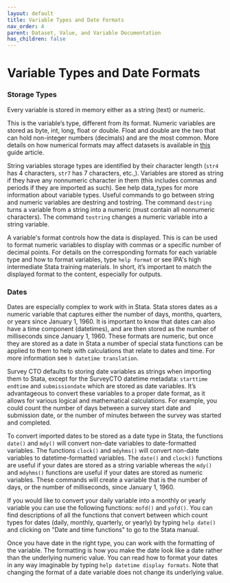 ```yaml
---
layout: default
title: Variable Types and Date Formats
nav_order: 4
parent: Dataset, Value, and Variable Documentation
has_children: false
---
```


# Variable Types and Date Formats

### Storage Types

Every variable is stored in memory either as a string (text) or numeric. 

This is the variable’s type, different from its format. Numeric variables are stored as byte, int, long, float or double. Float and double are the two that can hold non-integer numbers (decimals) and are the most common. More details on how numerical formats may affect datasets is available in [this](https://github.com/PovertyAction/guides/blob/master/CleaningGuide/01%20Raw%20Survey%20Data%20Management/11%20Numerical%20Formats.md) guide article.

String variables storage types are identified by their character length (`str4` has 4 characters, `str7` has 7 characters, etc.,). Variables are stored as string if they have any nonnumeric character in them (this includes commas and periods if they are imported as such). See help data_types for more information about variable types. Useful commands to go between string and numeric variables are destring and tostring. The command `destring` turns a variable from a string into a numeric (must contain all nonnumeric characters). The command `tostring` changes a numeric variable into a string variable. 

A variable's format controls how the data is displayed. This is can be used to format numeric variables to display with commas or a specific number of decimal points. For details on the corresponding formats for each variable type and how to format variables, type `help format` or see IPA's high intermediate Stata training materials. In short, it’s important to match the displayed format to the content, especially for outputs.

### Dates
Dates are especially complex to work with in Stata. Stata stores dates as a numeric variable that captures either the number of days, months, quarters, or years since January 1, 1960. It is important to know that dates can also have a time component (datetimes), and are then stored as the number of milliseconds since January 1, 1960. These formats are numeric, but once they are stored as a date in Stata a number of special stata functions can be applied to them to help with calculations that relate to dates and time. For more information see `h datetime translation`.

Survey CTO defaults to storing date variables as strings when importing them to Stata, except for the SurveyCTO datetime metadata: `starttime` `endtime` and `submissiondate` which are stored as date variables. It’s advantageous to convert these variables to a proper date format, as it allows for various logical and mathematical calculations. For example, you could count the number of days between a survey start date and submission date, or the number of minutes between the survey was started and completed. 

To convert imported dates to be stored as a date type in Stata, the functions `date()` and `mdy()` will convert non-date variables to date-formatted variables. The functions `clock()` and `mdyhms()` will convert non-date variables to datetime-formatted variables. The `date()` and `clock()` functions are useful if your dates are stored as a string variable whereas the `mdy()` and `mdyhms()` functions are useful if your dates are stored as numeric variables. These commands will create a variable that is the number of days, or the number of milliseconds, since January 1, 1960. 

If you would like to convert your daily variable into a monthly or yearly variable you can use the following functions: `mofd()` and `yofd()`. You can find descriptions of all the functions that convert between which count types for dates (daily, monthly, quarterly, or yearly) by typing `help date()` and clicking on "Date and time functions" to go to the Stata manual. 

Once you have date in the right type, you can work with the formatting of the variable. The formatting is how you make the date look like a date rather than the underlying numeric value.  You can read how to format your dates in any way imaginable by typing `help datetime display formats`. Note that changing the format of a date variable does not change its underlying value. 
